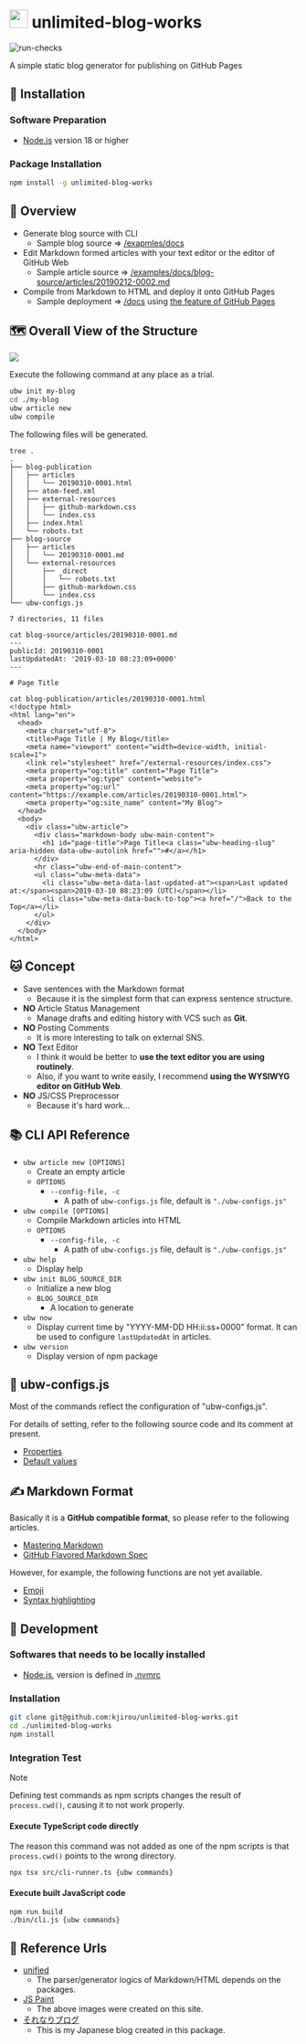 # <img src="https://github.com/kjirou/unlimited-blog-works/raw/main/documents/ubw-icon.png" width="32" height="32" /> unlimited-blog-works

![run-checks](https://github.com/kjirou/unlimited-blog-works/actions/workflows/run-checks.yml/badge.svg)

A simple static blog generator for publishing on GitHub Pages

## :rocket: Installation

### Software Preparation

- [Node.js](https://nodejs.org/) version 18 or higher

### Package Installation

```bash
npm install -g unlimited-blog-works
```

## :eyes: Overview

- Generate blog source with CLI
  - Sample blog source => [/exapmles/docs](/examples/docs)
- Edit Markdown formed articles with your text editor or the editor of GitHub Web
  - Sample article source => [/examples/docs/blog-source/articles/20190212-0002.md](/examples/docs/blog-source/articles/20190212-0002.md)
- Compile from Markdown to HTML and deploy it onto GitHub Pages
  - Sample deployment => [/docs](/docs) using [the feature of GitHub Pages](https://docs.github.com/en/pages/getting-started-with-github-pages/about-github-pages#publishing-sources-for-github-pages-sites)

## :world_map: Overall View of the Structure

![](/documents/ubw-overall-view.png)

Execute the following command at any place as a trial.

```bash
ubw init my-blog
cd ./my-blog
ubw article new
ubw compile
```

The following files will be generated.

```
tree .
.
├── blog-publication
│   ├── articles
│   │   └── 20190310-0001.html
│   ├── atom-feed.xml
│   ├── external-resources
│   │   ├── github-markdown.css
│   │   └── index.css
│   ├── index.html
│   └── robots.txt
├── blog-source
│   ├── articles
│   │   └── 20190310-0001.md
│   └── external-resources
│       ├── _direct
│       │   └── robots.txt
│       ├── github-markdown.css
│       └── index.css
└── ubw-configs.js

7 directories, 11 files
```

```
cat blog-source/articles/20190310-0001.md
---
publicId: 20190310-0001
lastUpdatedAt: '2019-03-10 08:23:09+0000'
---

# Page Title
```

```
cat blog-publication/articles/20190310-0001.html
<!doctype html>
<html lang="en">
  <head>
    <meta charset="utf-8">
    <title>Page Title | My Blog</title>
    <meta name="viewport" content="width=device-width, initial-scale=1">
    <link rel="stylesheet" href="/external-resources/index.css">
    <meta property="og:title" content="Page Title">
    <meta property="og:type" content="website">
    <meta property="og:url" content="https://example.com/articles/20190310-0001.html">
    <meta property="og:site_name" content="My Blog">
  </head>
  <body>
    <div class="ubw-article">
      <div class="markdown-body ubw-main-content">
        <h1 id="page-title">Page Title<a class="ubw-heading-slug" aria-hidden data-ubw-autolink href="">#</a></h1>
      </div>
      <hr class="ubw-end-of-main-content">
      <ul class="ubw-meta-data">
        <li class="ubw-meta-data-last-updated-at"><span>Last updated at:</span><span>2019-03-10 08:23:09 (UTC)</span></li>
        <li class="ubw-meta-data-back-to-top"><a href="/">Back to the Top</a></li>
      </ul>
    </div>
  </body>
</html>
```

## :cat: Concept

- Save sentences with the Markdown format
  - Because it is the simplest form that can express sentence structure.
- **NO** Article Status Management
  - Manage drafts and editing history with VCS such as **Git**.
- **NO** Posting Comments
  - It is more interesting to talk on external SNS.
- **NO** Text Editor
  - I think it would be better to **use the text editor you are using routinely**.
  - Also, if you want to write easily, I recommend **using the WYSIWYG editor on GitHub Web**.
- **NO** JS/CSS Preprocessor
  - Because it's hard work...

## :books: CLI API Reference

- `ubw article new [OPTIONS]`
  - Create an empty article
  - `OPTIONS`
    - `--config-file, -c`
      - A path of `ubw-configs.js` file, default is `"./ubw-configs.js"`
- `ubw compile [OPTIONS]`
  - Compile Markdown articles into HTML
  - `OPTIONS`
    - `--config-file, -c`
      - A path of `ubw-configs.js` file, default is `"./ubw-configs.js"`
- `ubw help`
  - Display help
- `ubw init BLOG_SOURCE_DIR`
  - Initialize a new blog
  - `BLOG_SOURCE_DIR`
    - A location to generate
- `ubw now`
  - Display current time by "YYYY-MM-DD HH:ii:ss+0000" format. It can be used to configure `lastUpdatedAt` in articles.
- `ubw version`
  - Display version of npm package

## :scroll: ubw-configs.js

Most of the commands reflect the configuration of "ubw-configs.js".

For details of setting, refer to the following source code and its comment at present.

- [Properties](https://github.com/kjirou/unlimited-blog-works/blob/f417f557ceeb164cef66bfc8587da66f0a0fc05e/src/page-generator.ts#L43-L122)
- [Default values](https://github.com/kjirou/unlimited-blog-works/blob/f417f557ceeb164cef66bfc8587da66f0a0fc05e/src/page-generator.ts#L128-L198)

## :writing_hand: Markdown Format

Basically it is a **GitHub compatible format**, so please refer to the following articles.

- [Mastering Markdown](https://guides.github.com/features/mastering-markdown/)
- [GitHub Flavored Markdown Spec](https://github.github.com/gfm/)

However, for example, the following functions are not yet available.

- [Emoji](https://help.github.com/articles/basic-writing-and-formatting-syntax/#using-emoji)
- [Syntax highlighting](https://help.github.com/articles/creating-and-highlighting-code-blocks/#syntax-highlighting)

## :wrench: Development

### Softwares that needs to be locally installed

- [Node.js](https://nodejs.org/), version is defined in [.nvmrc](/.nvmrc)

### Installation

```bash
git clone git@github.com:kjirou/unlimited-blog-works.git
cd ./unlimited-blog-works
npm install
```

### Integration Test

> [!NOTE]
> Defining test commands as npm scripts changes the result of `process.cwd()`, causing it to not work properly.

#### Execute TypeScript code directly

The reason this command was not added as one of the npm scripts is that `process.cwd()` points to the wrong directory.

```
npx tsx src/cli-runner.ts {ubw commands}
```

#### Execute built JavaScript code

```
npm run build
./bin/cli.js {ubw commands}
```

## :link: Reference Urls

- [unified](https://github.com/unifiedjs)
  - The parser/generator logics of Markdown/HTML depends on the packages.
- [JS Paint](https://github.com/1j01/jspaint)
  - The above images were created on this site.
- [それなりブログ](https://kjirou.github.io/blog/)
  - This is my Japanese blog created in this package.
